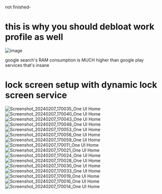 not finished-


# this is why you should debloat work profile as well
![image](https://github.com/Antonomasia3/stuff/assets/89201774/03af8bb9-b9a3-4a0a-b483-6c3403de6ba0)

google search's RAM consumption is MUCH higher than google play services that's insane


# lock screen setup with dynamic lock screen service
![Screenshot_20240207_170035_One UI Home](https://github.com/Antonomasia3/stuff/assets/89201774/5a0c6740-1a47-4041-91b7-43b3df06c8f1)
![Screenshot_20240207_170040_One UI Home](https://github.com/Antonomasia3/stuff/assets/89201774/5c57255c-5c53-49a0-be4f-288d78f3505a)
![Screenshot_20240207_170043_One UI Home](https://github.com/Antonomasia3/stuff/assets/89201774/00074e46-9330-4642-8204-fce3f9df3f16)
![Screenshot_20240207_170048_One UI Home](https://github.com/Antonomasia3/stuff/assets/89201774/1f4994f5-87a0-4f6d-825b-d719b9419e28)
![Screenshot_20240207_170053_One UI Home](https://github.com/Antonomasia3/stuff/assets/89201774/4af899dc-69ca-4207-8ef2-42b88e58739c)
![Screenshot_20240207_170056_One UI Home](https://github.com/Antonomasia3/stuff/assets/89201774/c031f221-4426-4a2d-b04d-e6bdac077426)
![Screenshot_20240207_170059_One UI Home](https://github.com/Antonomasia3/stuff/assets/89201774/2bfd950f-e9b1-42f1-bdec-3260251663f1)
![Screenshot_20240207_170011_One UI Home](https://github.com/Antonomasia3/stuff/assets/89201774/687c402b-19ea-4ada-b6ee-285e093e786a)
![Screenshot_20240207_170021_One UI Home](https://github.com/Antonomasia3/stuff/assets/89201774/f549ee80-c629-4bdb-b17d-4e5aba0e75dd)
![Screenshot_20240207_170024_One UI Home](https://github.com/Antonomasia3/stuff/assets/89201774/a55d9e55-1e8c-462a-af69-e3fc47a18b92)
![Screenshot_20240207_170028_One UI Home](https://github.com/Antonomasia3/stuff/assets/89201774/9dce14fa-32a5-430a-84df-45f5a828bd0e)
![Screenshot_20240207_170030_One UI Home](https://github.com/Antonomasia3/stuff/assets/89201774/0aeecadc-20d6-411b-a88e-9f012d656771)
![Screenshot_20240207_170033_One UI Home](https://github.com/Antonomasia3/stuff/assets/89201774/c7203322-f63d-47e7-92e7-07b234473504)
![Screenshot_20240207_170019_One UI Home](https://github.com/Antonomasia3/stuff/assets/89201774/d4e6950e-f86b-4be7-a8c8-ae12b997e70b)
![Screenshot_20240207_170016_One UI Home](https://github.com/Antonomasia3/stuff/assets/89201774/9f1b5735-81c1-415d-a123-0e72b6aecb09)
![Screenshot_20240207_170014_One UI Home](https://github.com/Antonomasia3/stuff/assets/89201774/a6957f8d-db55-4c0c-8f0b-2db64f2393ca)
